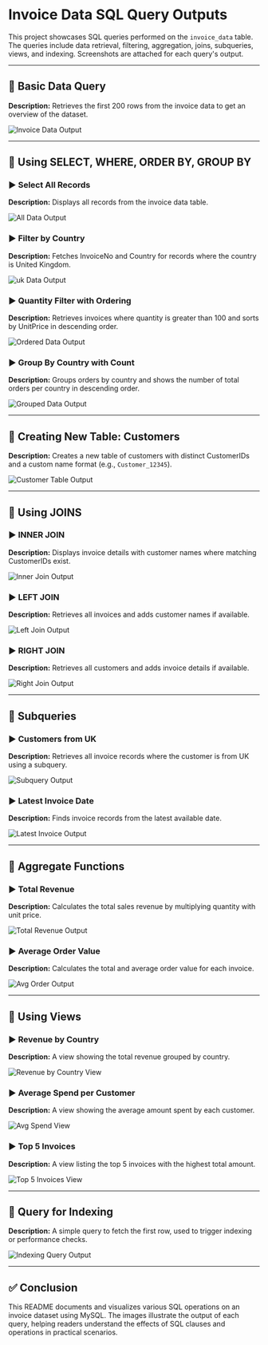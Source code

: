 # Invoice Data SQL Query Outputs

This project showcases SQL queries performed on the `invoice_data` table. The queries include data retrieval, filtering, aggregation, joins, subqueries, views, and indexing. Screenshots are attached for each query's output.

---

## 📌 Basic Data Query

**Description:** Retrieves the first 200 rows from the invoice data to get an overview of the dataset.

![Invoice Data Output](invoice_data_output_1.png)

---

## 📌 Using SELECT, WHERE, ORDER BY, GROUP BY

### ▶️ Select All Records
**Description:** Displays all records from the invoice data table.

![All Data Output](invoice_data_output_2.png)

### ▶️ Filter by Country
**Description:** Fetches InvoiceNo and Country for records where the country is United Kingdom.

![uk Data Output](invoice_data_uk.png)

### ▶️ Quantity Filter with Ordering
**Description:** Retrieves invoices where quantity is greater than 100 and sorts by UnitPrice in descending order.

![Ordered Data Output](invoice_data_ordered.png)

### ▶️ Group By Country with Count
**Description:** Groups orders by country and shows the number of total orders per country in descending order.

![Grouped Data Output](grouped_by_country.png)

---

## 📌 Creating New Table: Customers

**Description:** Creates a new table of customers with distinct CustomerIDs and a custom name format (e.g., `Customer_12345`).

![Customer Table Output](customers_table.png)

---

## 📌 Using JOINS

### ▶️ INNER JOIN
**Description:** Displays invoice details with customer names where matching CustomerIDs exist.

![Inner Join Output](inner_join_output.png)

### ▶️ LEFT JOIN
**Description:** Retrieves all invoices and adds customer names if available.

![Left Join Output](left_join_output.png)

### ▶️ RIGHT JOIN
**Description:** Retrieves all customers and adds invoice details if available.

![Right Join Output](right_join_output.png)

---

## 📌 Subqueries

### ▶️ Customers from UK
**Description:** Retrieves all invoice records where the customer is from UK using a subquery.

![Subquery Output](subquery_output.png)

### ▶️ Latest Invoice Date
**Description:** Finds invoice records from the latest available date.

![Latest Invoice Output](latest_invoice_output.png)

---

## 📌 Aggregate Functions

### ▶️ Total Revenue
**Description:** Calculates the total sales revenue by multiplying quantity with unit price.

![Total Revenue Output](total_revenue_output.png)

### ▶️ Average Order Value
**Description:** Calculates the total and average order value for each invoice.

![Avg Order Output](avg_order_value_output.png)

---

## 📌 Using Views

### ▶️ Revenue by Country
**Description:** A view showing the total revenue grouped by country.

![Revenue by Country View](revenue_by_country_view.png)

### ▶️ Average Spend per Customer
**Description:** A view showing the average amount spent by each customer.

![Avg Spend View](avg_spend_view.png)

### ▶️ Top 5 Invoices
**Description:** A view listing the top 5 invoices with the highest total amount.

![Top 5 Invoices View](top_5_invoices_view.png)

---

## 📌 Query for Indexing

**Description:** A simple query to fetch the first row, used to trigger indexing or performance checks.

![Indexing Query Output](indexing_query_output.png)

---

## ✅ Conclusion

This README documents and visualizes various SQL operations on an invoice dataset using MySQL. The images illustrate the output of each query, helping readers understand the effects of SQL clauses and operations in practical scenarios.

